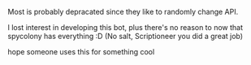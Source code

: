 Most is probably depracated since they like to randomly change API.

I lost interest in developing this bot, plus there's no reason to now that spycolony has everything :D (No salt, Scriptioneer you did a great job)

hope someone uses this for something cool
